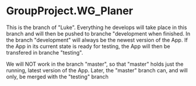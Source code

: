 # GroupProject.WG_Planer

This is the branch of "Luke". Everything he develops will take place in this branch and will then be pushed to branche "development when finished. In the branch "development" will always be the newest version of the App.
If the App in its current state is ready for testing, the App will then be transfered in branche "testing".
               
We will NOT work in the branch "master", so that "master" holds just the running, latest version of the App.
Later, the "master" branch can, and will only, be merged with the "testing" branch



